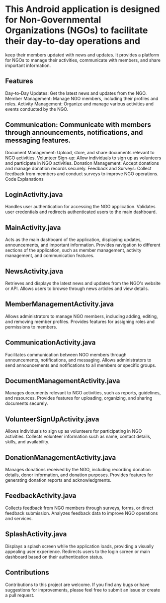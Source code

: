 # This Android application is designed for Non-Governmental Organizations (NGOs) to facilitate their day-to-day operations and 
keep their members updated with news and updates. It provides a platform for NGOs to manage their activities, communicate with
members, and share important information.

## Features
Day-to-Day Updates: Get the latest news and updates from the NGO.
Member Management: Manage NGO members, including their profiles and roles.
Activity Management: Organize and manage various activities and events conducted by the NGO.

## Communication: Communicate with members through announcements, notifications, and messaging features.
Document Management: Upload, store, and share documents relevant to NGO activities.
Volunteer Sign-up: Allow individuals to sign up as volunteers and participate in NGO activities.
Donation Management: Accept donations and manage donation records securely.
Feedback and Surveys: Collect feedback from members and conduct surveys to improve NGO operations.
Code Explanations

## LoginActivity.java
Handles user authentication for accessing the NGO application.
Validates user credentials and redirects authenticated users to the main dashboard.

## MainActivity.java
Acts as the main dashboard of the application, displaying updates, announcements, and important information.
Provides navigation to different sections of the application, such as member management, activity management, and communication features.

## NewsActivity.java
Retrieves and displays the latest news and updates from the NGO's website or API.
Allows users to browse through news articles and view details.

## MemberManagementActivity.java
Allows administrators to manage NGO members, including adding, editing, and removing member profiles.
Provides features for assigning roles and permissions to members.

## CommunicationActivity.java
Facilitates communication between NGO members through announcements, notifications, and messaging.
Allows administrators to send announcements and notifications to all members or specific groups.

## DocumentManagementActivity.java
Manages documents relevant to NGO activities, such as reports, guidelines, and resources.
Provides features for uploading, organizing, and sharing documents securely.

## VolunteerSignUpActivity.java
Allows individuals to sign up as volunteers for participating in NGO activities.
Collects volunteer information such as name, contact details, skills, and availability.

## DonationManagementActivity.java
Manages donations received by the NGO, including recording donation details, donor information, and donation purposes.
Provides features for generating donation reports and acknowledgments.

## FeedbackActivity.java
Collects feedback from NGO members through surveys, forms, or direct feedback submission.
Analyzes feedback data to improve NGO operations and services.

## SplashActivity.java
Displays a splash screen while the application loads, providing a visually appealing user experience.
Redirects users to the login screen or main dashboard based on their authentication status.

## Contributions
Contributions to this project are welcome. If you find any bugs or have suggestions for improvements, please feel free to submit an issue or create a pull request.
